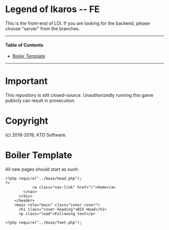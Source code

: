 # Legend of Ikaros -- FE

This is the front-end of LOI. If you are looking for the backend, please choose "server" from the branches.

----
#### Table of Contents
<ul>
  <li><a href="#boiler">Boiler Template</a></li>
</ul>

----

# Important
This repository is still closed-source. Unauthorizedly running this game publicly can result in prosecution.

# Copyright
(c) 2018-2019, KTD Software.

# Boiler Template

All new pages should start as such:
  ```
  <?php require("../base/head.php");
  ?>
              <a class="nav-link" href="/">Home</a>
          </nav>
        </div>
      </header>
      <main role="main" class="inner cover">
        <h1 class="cover-heading">BIG Head</h1>
        <p class="lead">Following text</p>
  
  <?php require("../base/feet.php");
  ```
